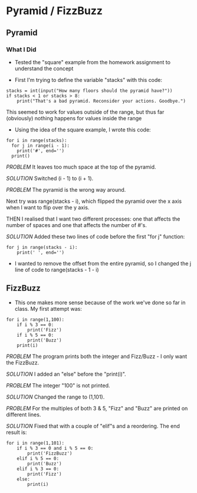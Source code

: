 # Pyramid / FizzBuzz

## Pyramid

### What I Did

- Tested the "square" example from the homework assignment to understand the concept

- First I'm trying to define the variable "stacks" with this code:

```
stacks = int(input("How many floors should the pyramid have?"))
if stacks < 1 or stacks > 8:
    print("That's a bad pyramid. Reconsider your actions. Goodbye.")
```
This seemed to work for values outside of the range, but thus far (obviously) nothing happens for values inside the range

- Using the idea of the square example, I wrote this code:

```
for i in range(stacks):
  for j in range(i - 1):
    print('#', end='')
  print()
```
*PROBLEM* It leaves too much space at the top of the pyramid.

*SOLUTION* Switched (i - 1) to (i + 1).

*PROBLEM* The pyramid is the wrong way around.

Next try was range(stacks - i), which flipped the pyramid over the x axis when I want to flip over the y axis.

THEN I realised that I want two different processes: one that affects the number of spaces and one that affects the number of #'s.

*SOLUTION* Added these two lines of code before the first "for j" function:

```
for j in range(stacks - i):
    print(' ', end='')
```

- I wanted to remove the offset from the entire pyramid, so I changed the j line of code to range(stacks - 1 - i)

## FizzBuzz

- This one makes more sense because of the work we've done so far in class. My first attempt was:

```
for i in range(1,100):
    if i % 3 == 0:
        print('Fizz')
    if i % 5 == 0:
        print('Buzz')
    print(i)
```

*PROBLEM* The program prints both the integer and Fizz/Buzz - I only want the FizzBuzz.

*SOLUTION* I added an "else" before the "print(i)".

*PROBLEM* The integer "100" is not printed.

*SOLUTION* Changed the range to (1,101).

*PROBLEM* For the multiples of both 3 & 5, "Fizz" and "Buzz" are printed on different lines.

*SOLUTION* Fixed that with a couple of "elif"s and a reordering. The end result is:

```
for i in range(1,101):
    if i % 3 == 0 and i % 5 == 0:
        print('FizzBuzz')
    elif i % 5 == 0:
        print('Buzz')
    elif i % 3 == 0:
        print('Fizz')
    else:
        print(i)
```
